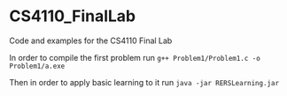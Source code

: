 # CS4110_FinalLab
Code and examples for the CS4110 Final Lab

In order to compile the first problem run
`g++ Problem1/Problem1.c -o Problem1/a.exe`

Then in order to apply basic learning to it run
`java -jar RERSLearning.jar`


